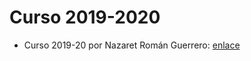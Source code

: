 # Curso 2019-2020

- Curso 2019-20 por Nazaret Román Guerrero: [enlace](https://github.com/nazaretrogue/Microservicio-multimedia)
